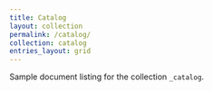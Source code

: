 ```yaml
---
title: Catalog
layout: collection
permalink: /catalog/
collection: catalog
entries_layout: grid
---
```


Sample document listing for the collection `_catalog`.
